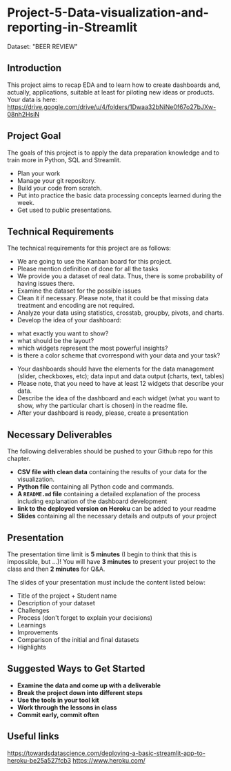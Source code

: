 # Project-5-Data-visualization-and-reporting-in-Streamlit
Dataset: "BEER REVIEW"

## Introduction

This project aims to recap EDA and to learn how to create dashboards and, actually, applications, suitable at least for piloting new ideas or products.
Your data is here: https://drive.google.com/drive/u/4/folders/1Dwaa32bNiNe0f67o27bJXw-08nh2HsiN


## Project Goal
The goals of this project is to apply the data preparation knowledge and to train more in  Python, SQL and Streamlit.

- Plan your work
- Manage your git repository.
- Build your code from scratch.
- Put into practice the basic data processing concepts learned during the week.
- Get used to public presentations.

## Technical Requirements

The technical requirements for this project are as follows:

* We are going to use the Kanban board for this project. 
* Please mention definition of done for all the tasks
* We provide you a dataset of real data. Thus, there is some probability of having issues there.
* Examine the dataset for the possible issues
* Clean it if necessary. Please note, that it could be that missing data treatment and encoding are not required.
* Analyze your data using statistics, crosstab, groupby, pivots, and charts.
* Develop the idea of your dashboard:
 - what exactly you want to show?
 - what should be the layout?
 - which widgets represent the most powerful insights?
 - is there a color scheme that cvorrespond with your data and your task?
* Your dashboards should have the elements for the data management (slider, checkboxes, etc); data input and data output (charts, text, tables)
* Please note, that you need to have at least 12 widgets that describe your data.
* Describe the idea of the dashboard and each widget (what you want to show, why the particular chart is chosen) in the readme file.
* After your dashboard is ready, please, create a presentation 

## Necessary Deliverables

The following deliverables should be pushed to your Github repo for this chapter.

* **CSV file with clean data** containing the results of your data for the visualization.
* **Python file** containing all Python code and commands.
* **A ``README.md`` file** containing a detailed explanation of the process including explanation of the dashboard development
* **link to the deployed version on Heroku** can be added to your readme
* **Slides** containing all the necessary details and outputs of your project

## Presentation

The presentation time limit is **5 minutes** (I begin to think that this is impossible, but ...)! You will have **3 minutes** to present your project to the class and then **2 minutes** for Q&A.

The slides of your presentation must include the content listed below:

- Title of the project + Student name
- Description of your dataset
- Challenges
- Process (don't forget to explain your decisions)
- Learnings
- Improvements
- Comparison of the initial and final datasets
- Highlights

## Suggested Ways to Get Started

- **Examine the data and come up with a deliverable**
- **Break the project down into different steps** 
- **Use the tools in your tool kit** 
- **Work through the lessons in class** 
- **Commit early, commit often**


## Useful links
https://towardsdatascience.com/deploying-a-basic-streamlit-app-to-heroku-be25a527fcb3
https://www.heroku.com/
